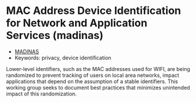 # MAC Address Device Identification for Network and Application Services (madinas)

* [MADINAS](https://datatracker.ietf.org/group/madinas/about/)
*  Keywords: privacy, device identification

Lower-level identifiers, such as the MAC addresses used for WIFI, are being randomized to prevent tracking of users on local area networks, impact applications that depend on the assumption of a stable identifiers. This working group seeks to document best practices that minimizes unintended impact of this randomization.
